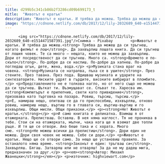 ```yaml
---
title: d299b5c341cb86b2f3286cd09b699173_t
mitle:  "Животът е кратък"
description: "Животът е кратък. И трябва да можеш. Трябва да можеш да си тръгнеш, когато филмът е лош. Да захвърлиш лошата книга. Да си тръгнеш от лошия човек. Те са много – нещата, които не можеш да захвърлиш. Дори от посредственост да си тръгнеш. Много са. Времето е по-скъпо. По-добре да се наспиш. По-добре да хапнеш. По-добре да …"
image: "https://cdnone.netlify.com/db/2017/12/lily-2032689_640-e1514471587391.jpg"
---
```


          <img src="https://cdnone.netlify.com/db/2017/12/lily-2032689_640-e1514471587391.jpg"/>Снимка - Pixabay        <p>Животът е кратък. И трябва да можеш.<strong> Трябва да можеш да си тръгнеш, когато филмът е лош</strong>. Да захвърлиш лошата книга. Да си тръгнеш от лошия човек. Те са много – нещата, които не можеш да захвърлиш. Дори от посредственост да си тръгнеш. Много са. <strong>Времето е по-скъпо</strong>. По-добре да се наспиш. По-добре да хапнеш. По-добре да погледаш огън, дете, жена, вода.</p> <p>Музиката стана враг на човека. <strong>Музиката се натрапва, пъха се в ушите</strong>. През стените. През тавана. През пода. Вдишваш музиката и ударите на синтезаторите. Ниските удрят в гърдите, високите вибрират в пломбите.</p> <p>Представлението не е толкова нагло, но от него също не можеш да си тръгнеш. Шъткат ти. Възмущават се. Спъват те. Харесва им. <strong>Компютърът е прилепчив, свети като привидение</strong>, призовава като търговка на пазара. Ровиш, търсиш, търсиш.</p>     <p>Е, намираш нещо, опитваш се да го приспособиш, изхвърляш, отново ровиш, намериш нещо, въртиш го в главата си, въртиш-въртиш и го изхвърлиш. Общи мисли. Общи приказки.</p> <p><strong>Не! Животът е кратък.</strong></p> <p>И само книгата е деликатна. Взимаш я от етажерката. Прелистваш. Оставяш. В нея няма наглост. Тя не прониква в тебе. Стои си на етажерката, мълчи, чака кога ще я вземат две топли ръце. И тя ще се отвори. Ако беше така и с хората. Много сме. <strong>Не можеш всички да прелистиш</strong>. Дори един не можеш. Дори своя човек не можеш. Себе си дори.</p> <p>Животът е кратък. Нещо ще се отвори само. За нещо ще установиш правило. За останалото няма време. <strong>Законът е един: тръгваш си</strong>. Захвърляш. Бягаш. Затваряш или не отваряш! За да не му дадеш мига, предназначен за друг.</p> <p><em><strong>Автор: Михаил Жванецки</strong></em></p> <p>източник: highviewart.com</p>        
